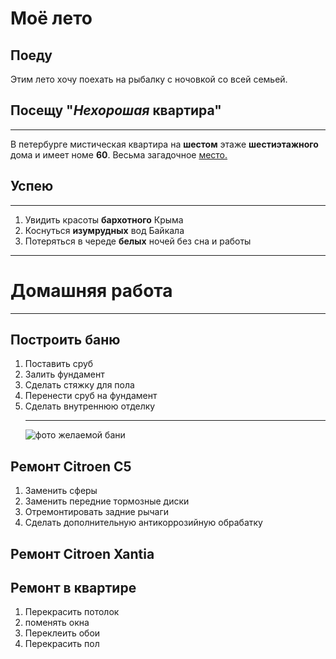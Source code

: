 # Моё лето

## Поеду

Этим лето хочу поехать на рыбалку с ночовкой со всей семьей.

## Посещу "***Нехорошая*** квартира"

***
В петербурге мистическая квартира на __шестом__ этаже __шестиэтажного__ дома и имеет номе __60__. Весьма загадочное [место.](https://yandex.by/maps/?ll=31.314686%2C52.341316&z=14) 


## Успею
***
1. Увидить красоты **бархотного** Крыма
2. Коснуться **изумрудных** вод Байкала
3. Потеряться в череде __белых__ ночей без сна и работы
***
# Домашняя работа
***
## Построить баню
1. Поставить сруб
2. Залить фундамент
3. Сделать стяжку для пола
4. Перенести сруб на фундамент
5. Сделать внутреннюю отделку
   ***
   ![фото желаемой бани](foto-bani.jpg)

## Ремонт Citroen C5
1. Заменить сферы
2. Заменить передние тормозные диски
3. Отремонтировать задние рычаги
4. Сделать дополнительную антикоррозийную обрабатку

## Ремонт Citroen Xantia
## Ремонт в квартире
1. Перекрасить потолок
2. поменять окна
3. Переклеить обои
4. Перекрасить пол

